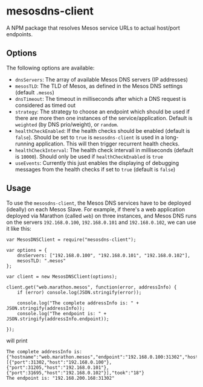 # mesosdns-client
A NPM package that resolves Mesos service URLs to actual host/port endpoints.

## Options

The following options are available:

- `dnsServers`: The array of available Mesos DNS servers (IP addresses)
- `mesosTLD`: The TLD of Mesos, as defined in the Mesos DNS settings (default `.mesos`)
- `dnsTimeout`: The timeout in milliseconds after which a DNS request is considered as timed out
- `strategy`: The strategy to choose an endpoint which should be used if there are more then one instances of the service/application. Default is `weighted` (by DNS prio/weight), or `random`.   
- `healthCheckEnabled`: If the health checks should be enabled (default is `false`). Should be set to `true` is `mesosdns-client` is used in a long-running application. This will then trigger recurrent health checks.
- `healthCheckInterval`: The health check intervall in milliseconds (default is `10000`). Should only be used if `healthCheckEnabled` is `true`
- `useEvents`: Currently this just enables the displaying of debugging messages from the health checks if set to `true` (default is `false`) 

## Usage

To use the `mesosdns-client`, the Mesos DNS services have to be deployed (ideally) on each Mesos Slave. For example, if there's a web application deployed via Marathon (called `web`) on three instances, 
and Mesos DNS runs on the servers `192.168.0.100`, `192.168.0.101` and `192.168.0.102`, we can use it like this:

```
var MesosDNSClient = require("mesosdns-client");

var options = {
    dnsServers: ["192.168.0.100", "192.168.0.101", "192.168.0.102"],
    mesosTLD: ".mesos"
};

var client = new MesosDNSClient(options);

client.get("web.marathon.mesos", function(error, addressInfo) {
    if (error) console.log(JSON.stringify(error));
    
    console.log("The complete addressInfo is: " + JSON.stringify(addressInfo));
    console.log("The endpoint is: " + JSON.stringify(addressInfo.endpoint));
    
});
```

will print

```
The complete addressInfo is: {"hostname":"web.marathon.mesos","endpoint":"192.168.0.100:31302","host":"192.168.0.100","port":31302,"allEndpoints":[{"port":31302,"host":"192.168.0.100"},{"port":31205,"host":"192.168.0.101"},{"port":31695,"host":"192.168.0.102"}],"took":"18"}
The endpoint is: "192.168.200.168:31302"
```
